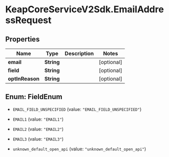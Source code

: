 # KeapCoreServiceV2Sdk.EmailAddressRequest

## Properties

Name | Type | Description | Notes
------------ | ------------- | ------------- | -------------
**email** | **String** |  | [optional] 
**field** | **String** |  | [optional] 
**optInReason** | **String** |  | [optional] 



## Enum: FieldEnum


* `EMAIL_FIELD_UNSPECIFIED` (value: `"EMAIL_FIELD_UNSPECIFIED"`)

* `EMAIL1` (value: `"EMAIL1"`)

* `EMAIL2` (value: `"EMAIL2"`)

* `EMAIL3` (value: `"EMAIL3"`)

* `unknown_default_open_api` (value: `"unknown_default_open_api"`)




